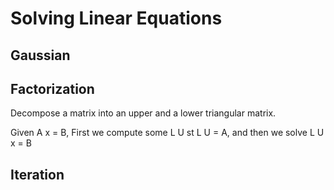 # Solving Linear Equations 

## Gaussian

## Factorization 

Decompose a matrix into an upper and a lower triangular matrix.

Given A x = B, First we compute some L U st L U = A, and then we solve L U x = B

## Iteration
